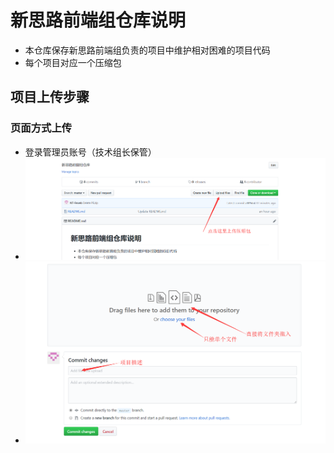 # 新思路前端组仓库说明
* 本仓库保存新思路前端组负责的项目中维护相对困难的项目代码  
* 每个项目对应一个压缩包
## 项目上传步骤
### 页面方式上传
* 登录管理员账号（技术组长保管）
* ![步骤一](https://github.com/NT-Feweb/feweb2018.11.5/blob/master/images/feweb01.png) 
* ![步骤二](https://github.com/NT-Feweb/feweb2018.11.5/blob/master/images/feweb03.png) 
